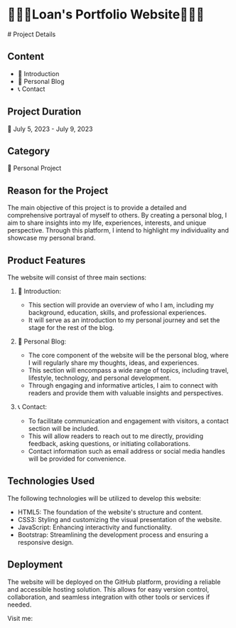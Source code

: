 <h1>🌻🌻🌻Loan's Portfolio Website🌻🌻🌻</h1>
# Project Details

## Content
- 📄 Introduction
- 📝 Personal Blog
- 📞 Contact

## Project Duration
📅 July 5, 2023 - July 9, 2023

## Category
🔖 Personal Project

## Reason for the Project
The main objective of this project is to provide a detailed and comprehensive portrayal of myself to others. By creating a personal blog, I aim to share insights into my life, experiences, interests, and unique perspective. Through this platform, I intend to highlight my individuality and showcase my personal brand.

## Product Features
The website will consist of three main sections: 

1. 📄 Introduction: 
   - This section will provide an overview of who I am, including my background, education, skills, and professional experiences.
   - It will serve as an introduction to my personal journey and set the stage for the rest of the blog.

2. 📝 Personal Blog: 
   - The core component of the website will be the personal blog, where I will regularly share my thoughts, ideas, and experiences.
   - This section will encompass a wide range of topics, including travel, lifestyle, technology, and personal development.
   - Through engaging and informative articles, I aim to connect with readers and provide them with valuable insights and perspectives.

3. 📞 Contact: 
   - To facilitate communication and engagement with visitors, a contact section will be included.
   - This will allow readers to reach out to me directly, providing feedback, asking questions, or initiating collaborations.
   - Contact information such as email address or social media handles will be provided for convenience.

## Technologies Used
The following technologies will be utilized to develop this website:

- HTML5: The foundation of the website's structure and content.
- CSS3: Styling and customizing the visual presentation of the website.
- JavaScript: Enhancing interactivity and functionality.
- Bootstrap: Streamlining the development process and ensuring a responsive design.

## Deployment
The website will be deployed on the GitHub platform, providing a reliable and accessible hosting solution.
This allows for easy version control, collaboration, and seamless integration with other tools or services if needed.

Visit me: 

